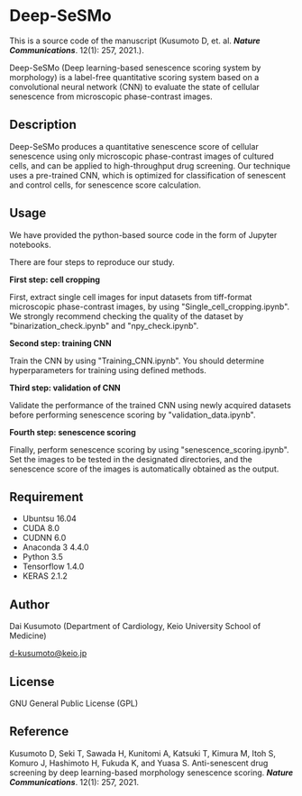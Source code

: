# Deep-SeSMo

This is a source code of the manuscript (Kusumoto D, et. al. ***Nature Communications***. 12(1): 257, 2021.).

Deep-SeSMo (Deep learning-based senescence scoring system by morphology) is a label-free quantitative scoring system based on a convolutional neural network (CNN) to evaluate the state of cellular senescence from microscopic phase-contrast images.

## Description

Deep-SeSMo produces a quantitative senescence score of cellular senescence using only microscopic phase-contrast images of cultured cells, and can be applied to high-throughput drug screening. Our technique uses a pre-trained CNN, which is optimized for classification of senescent and control cells, for senescence score calculation.

## Usage

We have provided the python-based source code in the form of Jupyter notebooks.

There are four steps to reproduce our study.



**First step: cell cropping**

First, extract single cell images for input datasets from tiff-format microscopic phase-contrast images, by using "Single_cell_cropping.ipynb". We strongly recommend checking the quality of the dataset by "binarization_check.ipynb" and "npy_check.ipynb". 

**Second step: training CNN**

Train the CNN by using "Training_CNN.ipynb". You should determine hyperparameters for training using defined methods.

**Third step: validation of CNN**

Validate the performance of the trained CNN using newly acquired datasets before performing senescence scoring by "validation_data.ipynb". 

**Fourth step: senescence scoring**

Finally, perform senescence scoring by using "senescence_scoring.ipynb". Set the images to be tested in the designated directories, and the senescence score of the images is automatically obtained as the output.

## Requirement

- Ubuntsu 16.04
- CUDA 8.0
- CUDNN 6.0
- Anaconda 3 4.4.0
- Python 3.5
- Tensorflow 1.4.0
- KERAS 2.1.2



## Author

Dai Kusumoto (Department of Cardiology, Keio University School of Medicine)

d-kusumoto@keio.jp

## License

GNU General Public License (GPL)

## Reference

Kusumoto D, Seki T, Sawada H, Kunitomi A, Katsuki T, Kimura M, Itoh S, Komuro J, Hashimoto H, Fukuda K, and Yuasa S. Anti-senescent drug screening by deep learning-based morphology senescence scoring. ***Nature Communications***. 12(1): 257, 2021.
